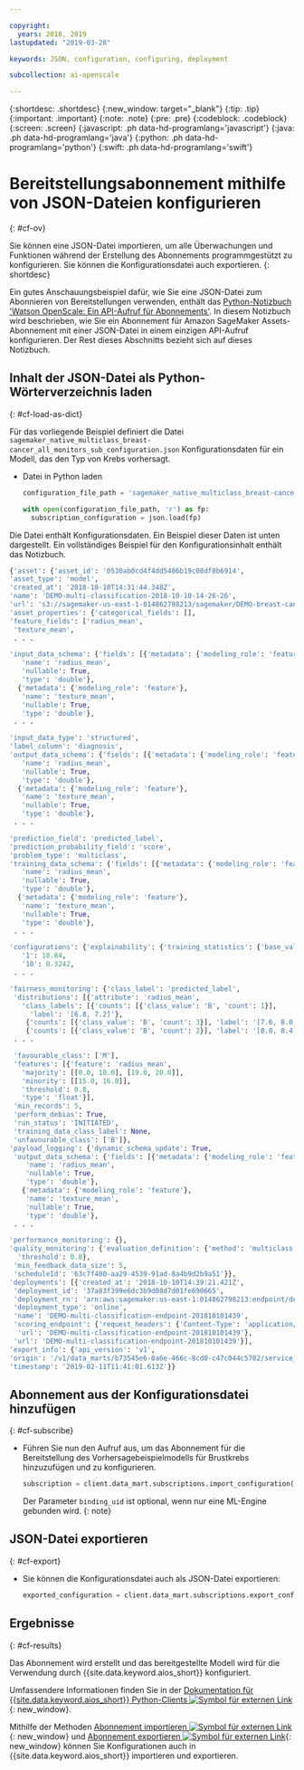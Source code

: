 ```yaml
---

copyright:
  years: 2018, 2019
lastupdated: "2019-03-28"

keywords: JSON, configuration, configuring, deployment

subcollection: ai-openscale

---
```


{:shortdesc: .shortdesc}
{:new_window: target="_blank"}
{:tip: .tip}
{:important: .important}
{:note: .note}
{:pre: .pre}
{:codeblock: .codeblock}
{:screen: .screen}
{:javascript: .ph data-hd-programlang='javascript'}
{:java: .ph data-hd-programlang='java'}
{:python: .ph data-hd-programlang='python'}
{:swift: .ph data-hd-programlang='swift'}

# Bereitstellungsabonnement mithilfe von JSON-Dateien konfigurieren
{: #cf-ov}

Sie können eine JSON-Datei importieren, um alle Überwachungen und Funktionen während der Erstellung des Abonnements programmgestützt zu konfigurieren. Sie können die Konfigurationsdatei auch exportieren.
{: shortdesc}

Ein gutes Anschauungsbeispiel dafür, wie Sie eine JSON-Datei zum Abonnieren von Bereitstellungen verwenden, enthält das [Python-Notizbuch 'Watson OpenScale: Ein API-Aufruf für Abonnements'](https://github.com/pmservice/ai-openscale-tutorials/blob/master/notebooks/Watson%20OpenScale%20One%20API%20Shot%20for%20subscription.ipynb). In diesem Notizbuch wird beschrieben, wie Sie ein Abonnement für Amazon SageMaker Assets-Abonnement mit einer JSON-Datei in einem einzigen API-Aufruf konfigurieren. Der Rest dieses Abschnitts bezieht sich auf dieses Notizbuch.

## Inhalt der JSON-Datei als Python-Wörterverzeichnis laden
{: #cf-load-as-dict}

Für das vorliegende Beispiel definiert die Datei `sagemaker_native_multiclass_breast-cancer_all_monitors_sub_configuration.json` Konfigurationsdaten für ein Modell, das den Typ von Krebs vorhersagt.

- Datei in Python laden

    ```python
    configuration_file_path = 'sagemaker_native_multiclass_breast-cancer_all_monitors_sub_configuration.json'

  with open(configuration_file_path, 'r') as fp:
      subscription_configuration = json.load(fp)
    ```

Die Datei enthält Konfigurationsdaten. Ein Beispiel dieser Daten ist unten dargestellt. Ein vollständiges Beispiel für den Konfigurationsinhalt enthält das Notizbuch.

  ```python
  {'asset': {'asset_id': '0530ab0cd4f4dd5486b19c08df8b6914',
  'asset_type': 'model',
  'created_at': '2018-10-10T14:31:44.348Z',
  'name': 'DEMO-multi-classification-2018-10-10-14-26-26',
  'url': 's3://sagemaker-us-east-1-014862798213/sagemaker/DEMO-breast-cancer-prediction/DEMO-multi-classification-2018-10-10-14-26-26/output/model.tar.gz'},
 'asset_properties': {'categorical_fields': [],
  'feature_fields': ['radius_mean',
   'texture_mean',
   . . .

  'input_data_schema': {'fields': [{'metadata': {'modeling_role': 'feature'},
     'name': 'radius_mean',
     'nullable': True,
     'type': 'double'},
    {'metadata': {'modeling_role': 'feature'},
     'name': 'texture_mean',
     'nullable': True,
     'type': 'double'},
   . . .

  'input_data_type': 'structured',
  'label_column': 'diagnosis',
  'output_data_schema': {'fields': [{'metadata': {'modeling_role': 'feature'},
     'name': 'radius_mean',
     'nullable': True,
     'type': 'double'},
    {'metadata': {'modeling_role': 'feature'},
     'name': 'texture_mean',
     'nullable': True,
     'type': 'double'},
   . . .

  'prediction_field': 'predicted_label',
  'prediction_probability_field': 'score',
  'problem_type': 'multiclass',
  'training_data_schema': {'fields': [{'metadata': {'modeling_role': 'feature'},
     'name': 'radius_mean',
     'nullable': True,
     'type': 'double'},
    {'metadata': {'modeling_role': 'feature'},
     'name': 'texture_mean',
     'nullable': True,
     'type': 'double'},
   . . .

 'configurations': {'explainability': {'training_statistics': {'base_values': {'0': 13.37,
     '1': 18.84,
     '10': 0.3242,
   . . .

  'fairness_monitoring': {'class_label': 'predicted_label',
   'distributions': [{'attribute': 'radius_mean',
     'class_labels': [{'counts': [{'class_value': 'B', 'count': 1}],
       'label': '[6.8, 7.2]'},
      {'counts': [{'class_value': 'B', 'count': 3}], 'label': '[7.6, 8.0]'},
      {'counts': [{'class_value': 'B', 'count': 2}], 'label': '[8.0, 8.4]'},
   . . .

   'favourable_class': ['M'],
   'features': [{'feature': 'radius_mean',
     'majority': [[0.0, 10.0], [19.0, 20.0]],
     'minority': [[15.0, 16.0]],
     'threshold': 0.8,
     'type': 'float'}],
   'min_records': 5,
   'perform_debias': True,
   'run_status': 'INITIATED',
   'training_data_class_label': None,
   'unfavourable_class': ['B']},
  'payload_logging': {'dynamic_schema_update': True,
   'output_data_schema': {'fields': [{'metadata': {'modeling_role': 'feature'},
      'name': 'radius_mean',
      'nullable': True,
      'type': 'double'},
     {'metadata': {'modeling_role': 'feature'},
      'name': 'texture_mean',
      'nullable': True,
      'type': 'double'},
   . . .

  'performance_monitoring': {},
  'quality_monitoring': {'evaluation_definition': {'method': 'multiclass',
    'threshold': 0.8},
   'min_feedback_data_size': 5,
   'scheduleId': '63c7f400-aa29-4539-91ad-8a4b9d2b9a51'}},
 'deployments': [{'created_at': '2018-10-10T14:39:21.421Z',
   'deployment_id': '37a83f399e6dc3b9d08d7d01fe690665',
   'deployment_rn': 'arn:aws:sagemaker:us-east-1:014862798213:endpoint/demo-multi-classification-endpoint-201810101439',
   'deployment_type': 'online',
   'name': 'DEMO-multi-classification-endpoint-201810101439',
   'scoring_endpoint': {'request_headers': {'Content-Type': 'application/json'},
    'url': 'DEMO-multi-classification-endpoint-201810101439'},
   'url': 'DEMO-multi-classification-endpoint-201810101439'}],
 'export_info': {'api_version': 'v1',
  'origin': '/v1/data_marts/b73545e6-0a6e-466c-8cd0-c47c044c5702/service_bindings/bf44cc7f-990d-4942-bfc6-cbcf71a1b78c/subscriptions/0530ab0cd4f4dd5486b19c08df8b6914',
  'timestamp': '2019-02-11T11:41:01.613Z'}}
  ```

## Abonnement aus der Konfigurationsdatei hinzufügen
{: #cf-subscribe}

- Führen Sie nun den Aufruf aus, um das Abonnement für die Bereitstellung des Vorhersagebeispielmodells für Brustkrebs hinzuzufügen und zu konfigurieren.

    ```python
    subscription = client.data_mart.subscriptions.import_configuration(binding_uid=binding_uid, configuration_data=subscription_configuration)
    ```

  Der Parameter `binding_uid` ist optional, wenn nur eine ML-Engine gebunden wird.
  {: note}

## JSON-Datei exportieren
{: #cf-export}

- Sie können die Konfigurationsdatei auch als JSON-Datei exportieren:

    ```python
    exported_configuration = client.data_mart.subscriptions.export_configuration(binding_uid=binding_uid, subscription_uid=subscription.uid)
    ```

## Ergebnisse
{: #cf-results}

Das Abonnement wird erstellt und das bereitgestellte Modell wird für die Verwendung durch {{site.data.keyword.aios_short}} konfiguriert.

Umfassendere Informationen finden Sie in der [Dokumentation für {{site.data.keyword.aios_short}} Python-Clients ![Symbol für externen Link](../../icons/launch-glyph.svg "Symbol für externen Link")](http://ai-openscale-python-client-dev.mybluemix.net/#subscriptions){: new_window}.

Mithilfe der Methoden [Abonnement importieren ![Symbol für externen Link](../../icons/launch-glyph.svg "Symbol für externen Link")](https://{DomainName}/apidocs/ai-openscale#import-subscription){: new_window} und [Abonnement exportieren ![Symbol für externen Link](../../icons/launch-glyph.svg "Symbol für externen Link")](https://{DomainName}/apidocs/ai-openscale#export-subscription){: new_window} können Sie Konfigurationen auch in {{site.data.keyword.aios_short}} importieren und exportieren.
